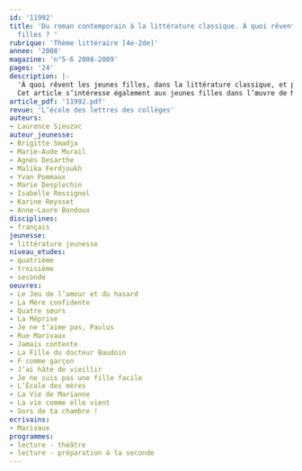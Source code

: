 ```yaml
---
id: '11992'
title: 'Du roman contemporain à la littérature classique. À quoi rêvent  les jeunes
  filles ? '
rubrique: 'Thème littéraire [4e-2de]'
annee: '2008'
magazine: 'n°5-6 2008-2009'
pages: '24'
description: |-
  'À quoi rêvent les jeunes filles, dans la littérature classique, et plus particulièrement au théâtre, chez Molière, Marivaux, Musset, Giraudoux, Anouilh, et, aujourd’hui, dans les écritures féminines de jeunesse.
  Cet article s’intéresse également aux jeunes filles dans l’œuvre de Marivaux, ainsi qu’à une manière originale d’aborder cet auteur :  « Rue Marivaux », d’Yvan Pommaux. '
article_pdf: '11992.pdf'
revue: 'L’école des lettres des collèges'
auteurs:
- Laurence Sieuzac
auteur_jeunesse:
- Brigitte Smadja
- Marie-Aude Murail
- Agnès Desarthe
- Malika Ferdjoukh
- Yvan Pommaux
- Marie Desplechin
- Isabelle Rossignol
- Karine Reysset
- Anne-Laure Bondoux
disciplines:
- français
jeunesse:
- littérature jeunesse
niveau_etudes:
- quatrième
- troisième
- seconde
oeuvres:
- Le Jeu de l’amour et du hasard
- La Mère confidente
- Quatre sœurs
- La Méprise
- Je ne t’aime pas, Paulus
- Rue Marivaux
- Jamais contente
- La Fille du docteur Baudoin
- F comme garçon
- J’ai hâte de vieillir
- Je ne suis pas une fille facile
- L’École des mères
- La Vie de Marianne
- La vie comme elle vient
- Sors de ta chambre !
ecrivains:
- Marivaux
programmes:
- lecture - théâtre
- lecture - préparation à la seconde
---
```

